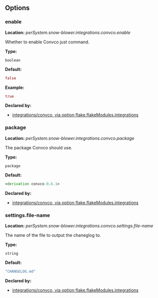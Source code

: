 ## Options

### enable

**Location:** *perSystem.snow-blower.integrations.convco.enable*

Whether to enable Convco just command.

**Type:**

`boolean`

**Default:**

```nix
false
```

**Example:**

```nix
true
```

**Declared by:**

- [integrations/convco, via option flake.flakeModules.integrations](https://github.com/use-the-fork/snow-blower/tree/main/modules/integrations/convco/default.nix)

### package

**Location:** *perSystem.snow-blower.integrations.convco.package*

The package Convco should use.

**Type:**

`package`

**Default:**

```nix
<derivation convco-0.6.1>
```

**Declared by:**

- [integrations/convco, via option flake.flakeModules.integrations](https://github.com/use-the-fork/snow-blower/tree/main/modules/integrations/convco/default.nix)

### settings.file-name

**Location:** *perSystem.snow-blower.integrations.convco.settings.file-name*

The name of the file to output the chaneglog to.

**Type:**

`string`

**Default:**

```nix
"CHANGELOG.md"
```

**Declared by:**

- [integrations/convco, via option flake.flakeModules.integrations](https://github.com/use-the-fork/snow-blower/tree/main/modules/integrations/convco/default.nix)
